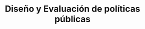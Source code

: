 ---
title: "Diseño y Evaluación de políticas públicas"
expertise: 
    enable : true
    main_title: "Diseño y Evaluación de "
    color_title: "Políticas Públicas"
    case_studies1: Algunos de
    case_studies2: nuestros proyectos
    main_bg_image_webp: images/expertise/public-policies/Politicas-publicas-banner.jpg
    main_bg_image: images/expertise/public-policies/Politicas-publicas-banner.jpg
    image_webp: images/expertise/public-policies/Politicas-publicas-icono-1.png
    image: images/expertise/public-policies/Politicas-publicas-icono-1.png
    extra_title : Diseñamos políticas públicas con una visión multidisciplinaria
    extra_content : asegurando resultados que promueven el desarrollo económico y benefician a la sociedad y al medio ambiente.
    bg_image : "images/backgrounds/Background-blanco-2.jpg"
    bg_image_webp : "images/backgrounds/Background-blanco-2.jpg"
    description : "This is meta description"
    subtitle: "Soluciones estratégicas que promueven la sustentabilidad urbana"
    text: "Participamos en la evaluación y diseño de políticas públicas en materia de sustentabilidad urbana, abarcando los temas de cambio climático, calidad del aire, energía, gestión de residuos,medio ambiente, planeación, resiliencia, salud, suelos y agua, entre otros."
    icon: ""
    key_message: Más de 30 proyectos instrumentados internacionalmente. 
    casestudy_item:
      # casestudy item loop
      - name: "Programa de Gestión de la Calidad del Aire del Estado de México (ProAire Edomex) 2018-2030"
        case_locations: Estado de México, México
        case_years: "2018"
        case_clients: Secretaría de Medio Ambiente del Gobierno del Estado de México (SMAGEM)
        case_id: ph1
        case_content: "Se desarrolló el Programa para Mejorar la Calidad del Aire del Estado de México. Para ello se realizó un diagnóstico de la calidad del aire en el Estado de México que incluyó la elaboración del inventario de emisiones, el análisis institucional, las capacidades presupuestales y operativas, así como los resultados de las estaciones de monitoreo atmosférico. Con base en el diagnóstico se desarrolló la estrategia estatal para reducir la emisión de contaminantes atmosféricos locales, revertir las tendencias de deterioro, proteger la salud pública de la población y fortalecer el monitoreo. Las estrategias y medidas de política pública fueron evaluadas y priorizadas en términos de su potencial de reducción de emisiones y su costo de implementación."
        tab_image: images/expertise/public-policies/politicas-caso1.png
        tab_image_webp: images/expertise/public-policies/politicas-caso1.png
        case_image: images/expertise/public-policies/P1_EDOMEX.jpg
        case_image_webp: images/expertise/public-policies/P1_EDOMEX.jpg
      # casestudy item loop
      - name: "Evaluación del Plan de Acción Climática de la Ciudad de México"
        case_locations: Ciudad de México, México
        case_years: "2018"
        case_clients: C40
        case_id: ph2
        case_content: "Con base en los lineamientos de C40 y los compromisos de París se revisó el Plan de Acción Climática (PAC) de la Ciudad de México 2020 a 2050. Tras la revisión de este, se emitió una opinión técnica a C40 sobre el proceso de elaboración del PAC, el contenido de este, las metas y la congruencia general con el compromiso de alcaldes de las ciudades que forman parte del C40. La revisión abarcó las áreas de: procesos participativos, integración de grupos vulnerables, inventario de emisiones, análisis de vulnerabilidad climática, medidas, su priorización, costos y financiamiento."
        tab_image: images/expertise/public-policies/politicas-caso2.png
        tab_image_webp: images/expertise/public-policies/politicas-caso2.png
        case_image: images/expertise/public-policies/P2_CDMX.jpg
        case_image_webp: images/expertise/public-policies/P2_CDMX.jpg
      # casestudy item loop
      - name: "Estrategia de Sustentabilidad en el Sector de la Vivienda Social en México"
        case_locations: México
        case_years: "2016"
        case_clients: ARA, CADU, DEREX, JAVER, RUBA, SADASI, UNION, VINTE
        case_id: ph3
        case_content: "Se trabajó con varios desarrolladores de vivienda social en México, con el doble objetivo de: (1) proponer un esquema de sustentabilidad en la vivienda que sea costo-efectivo para las empresas y sus habitantes, logrando una alta eficiencia energética y mejor desempeño ambiental; y (2) cuantificar los beneficios en materia de ahorro de energía y mitigación de gases con efecto invernadero que las acciones del sector han tenido y podrán tener en el futuro."
        tab_image: images/expertise/public-policies/politicas-caso3.png
        tab_image_webp: images/expertise/public-policies/politicas-caso3.png
        case_image: images/expertise/public-policies/P3_vivienda.jpg
        case_image_webp: images/expertise/public-policies/P3_vivienda.jpg
---